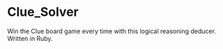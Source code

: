 # Clue_Solver
Win the Clue board game every time with this logical reasoning deducer. Written in Ruby.  

